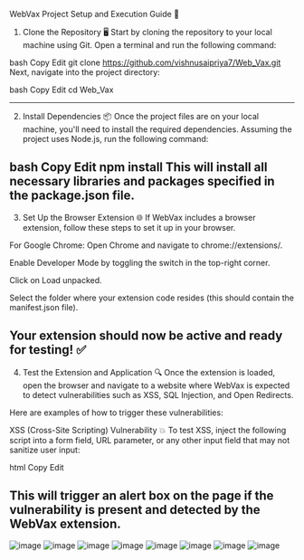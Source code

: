 WebVax Project Setup and Execution Guide 🚀
1. Clone the Repository 🖥️
Start by cloning the repository to your local machine using Git. Open a terminal and run the following command:

bash
Copy
Edit
git clone https://github.com/vishnusaipriya7/Web_Vax.git
Next, navigate into the project directory:

bash
Copy
Edit
cd Web_Vax

---
2. Install Dependencies 📦
Once the project files are on your local machine, you'll need to install the required dependencies. Assuming the project uses Node.js, run the following command:

bash
Copy
Edit
npm install
This will install all necessary libraries and packages specified in the package.json file.
---
3. Set Up the Browser Extension 🌐
If WebVax includes a browser extension, follow these steps to set it up in your browser.

For Google Chrome:
Open Chrome and navigate to chrome://extensions/.

Enable Developer Mode by toggling the switch in the top-right corner.

Click on Load unpacked.

Select the folder where your extension code resides (this should contain the manifest.json file).

Your extension should now be active and ready for testing! ✅
---
4. Test the Extension and Application 🔍
Once the extension is loaded, open the browser and navigate to a website where WebVax is expected to detect vulnerabilities such as XSS, SQL Injection, and Open Redirects.

Here are examples of how to trigger these vulnerabilities:

XSS (Cross-Site Scripting) Vulnerability 💥
To test XSS, inject the following script into a form field, URL parameter, or any other input field that may not sanitize user input:

html
Copy
Edit
<script>alert('XSS')</script>
This will trigger an alert box on the page if the vulnerability is present and detected by the WebVax extension.
---

![image](https://github.com/user-attachments/assets/130f25a2-936f-4a92-a677-84cd302543a7)
![image](https://github.com/user-attachments/assets/d36ffdcf-8310-4fda-8350-f98580dfc4e4)
![image](https://github.com/user-attachments/assets/de78d9ed-3f7d-4c12-aab2-d64d1c03103b)
![image](https://github.com/user-attachments/assets/f3d935e4-8bb4-4ae5-90fa-579aa9ed6fc7)
![image](https://github.com/user-attachments/assets/39680f2f-3519-48c2-a212-cb4fec9bb36a)
![image](https://github.com/user-attachments/assets/aeb31073-4ce4-4048-9656-014c9b5d7cf0)
![image](https://github.com/user-attachments/assets/9e4536fc-4432-4632-a23a-40aeddd45aa5)
![image](https://github.com/user-attachments/assets/3f9291ff-bd0b-4e94-aa6b-b7fb193cf78e)








